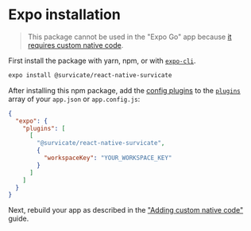# Expo installation

> This package cannot be used in the "Expo Go" app because [it requires custom native code](https://docs.expo.io/workflow/customizing/).

First install the package with yarn, npm, or with [`expo-cli`](https://docs.expo.io/workflow/expo-cli/#expo-install).

```sh
expo install @survicate/react-native-survicate
```

After installing this npm package, add the [config plugins](https://docs.expo.io/guides/config-plugins/) to the [`plugins`](https://docs.expo.io/versions/latest/config/app/#plugins) array of your `app.json` or `app.config.js`:

```json
{
  "expo": {
    "plugins": [
      [
        "@survicate/react-native-survicate",
        {
          "workspaceKey": "YOUR_WORKSPACE_KEY"
        }
      ]
    ]
  }
}
```

Next, rebuild your app as described in the ["Adding custom native code"](https://docs.expo.io/workflow/customizing/) guide.
